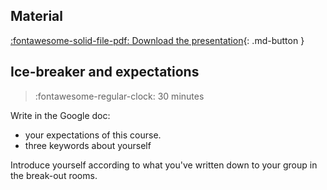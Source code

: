 
## Material

[:fontawesome-solid-file-pdf: Download the presentation](../assets/pdf/introduction.pdf){: .md-button }

## Ice-breaker and expectations

>:fontawesome-regular-clock: 30 minutes

Write in the Google doc:

* your expectations of this course.
* three keywords about yourself

Introduce yourself according to what you've written down to your group in the break-out rooms.
